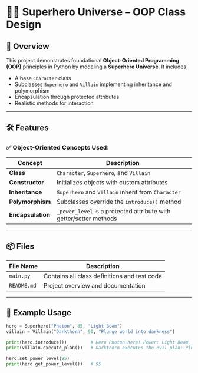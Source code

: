 # 🦸‍♂️ Superhero Universe – OOP Class Design

## 📘 Overview

This project demonstrates foundational **Object-Oriented Programming (OOP)** principles in Python by modeling a **Superhero Universe**. It includes:

- A base `Character` class
- Subclasses `Superhero` and `Villain` implementing inheritance and polymorphism
- Encapsulation through protected attributes
- Realistic methods for interaction

---

## 🛠️ Features

### ✅ Object-Oriented Concepts Used:

| Concept         | Description |
|----------------|-------------|
| **Class**       | `Character`, `Superhero`, and `Villain` |
| **Constructor** | Initializes objects with custom attributes |
| **Inheritance** | `Superhero` and `Villain` inherit from `Character` |
| **Polymorphism**| Subclasses override the `introduce()` method |
| **Encapsulation** | `_power_level` is a protected attribute with getter/setter methods |

---

## 📦 Files

| File Name    | Description                                |
|--------------|--------------------------------------------|
| `main.py`    | Contains all class definitions and test code |
| `README.md`  | Project overview and documentation          |

---

## 🧪 Example Usage

```python
hero = Superhero("Photon", 85, "Light Beam")
villain = Villain("Darkthorn", 90, "Plunge world into darkness")

print(hero.introduce())         # Hero Photon here! Power: Light Beam, Level: 85
print(villain.execute_plan())   # Darkthorn executes the evil plan: Plunge world into darkness!

hero.set_power_level(95)
print(hero.get_power_level())   # 95
